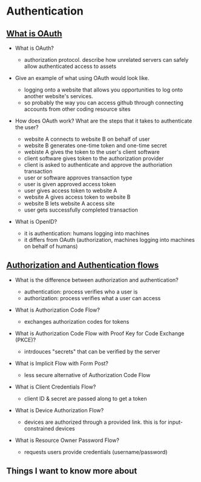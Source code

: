 # Authentication

## [What is OAuth](https://www.csoonline.com/article/3216404/what-is-oauth-how-the-open-authorization-framework-works.html)

- What is OAuth?
  - authorization protocol. describe how unrelated servers can safely allow authenticated access to assets

- Give an example of what using OAuth would look like.
  - logging onto a website that allows you opportunities to log onto another website's services. 
  - so probably the way you can access github through connecting accounts from other coding resource sites

- How does OAuth work? What are the steps that it takes to authenticate the user?
  - website A connects to website B on behalf of user
  - website B generates one-time token and one-time secret
  - webiste A gives the token to the user's client software
  - client software gives token to the authorization provider
  - client is asked to authenticate and approve the authoriation transaction
  - user or software approves transaction type
  - user is given approved access token
  - user gives access token to website A
  - website A gives access token to website B
  - website B lets website A access site
  - user gets successfully completed transaction

- What is OpenID?
  - it is authentication: humans logging into machines
  - it differs from OAuth (authorization, machines logging into machines on behalf of humans)

## [Authorization and Authentication flows](https://auth0.com/docs/authorization/flows)

- What is the difference between authorization and authentication?
  - authentication: process verifies who a user is
  - authorization: process verifies what a user can access

- What is Authorization Code Flow?
  - exchanges authorization codes for tokens

- What is Authorization Code Flow with Proof Key for Code Exchange (PKCE)?
  - intrdouces "secrets" that can be verified by the server

- What is Implicit Flow with Form Post?
  - less secure alternative of Authorization Code Flow

- What is Client Credentials Flow?
  - client ID & secret are passed along to get a token

- What is Device Authorization Flow?
  - devices are authorized through a provided link. this is for input-constrained devices

- What is Resource Owner Password Flow?
  - requests users provide credentials (username/password)

## Things I want to know more about
